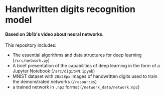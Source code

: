 # Handwritten digits recognition model
#### Based on 3b1b's video about neural networks.

This repository includes:
- The essential algorithms and data structures for deep learning (`/src/network.py`)
- A brief presentation of the capabilities of deep learning 
in the form of a Jupyter Notebook (`/src/digitNN.ipynb`)
- MNIST dataset with `28x28px` images of handwritten digits used to train the 
demonstrated networks (`/resources`)
- a trained network in `.npz` format (`/network_data/network.npz`)
